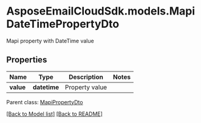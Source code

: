 # AsposeEmailCloudSdk.models.MapiDateTimePropertyDto

Mapi property with DateTime value             

## Properties
Name | Type | Description | Notes
------------ | ------------- | ------------- | -------------
**value** |**datetime** |Property value              |

Parent class: [MapiPropertyDto](MapiPropertyDto.md)



[[Back to Model list]](Models.md) [[Back to README]](README.md)

